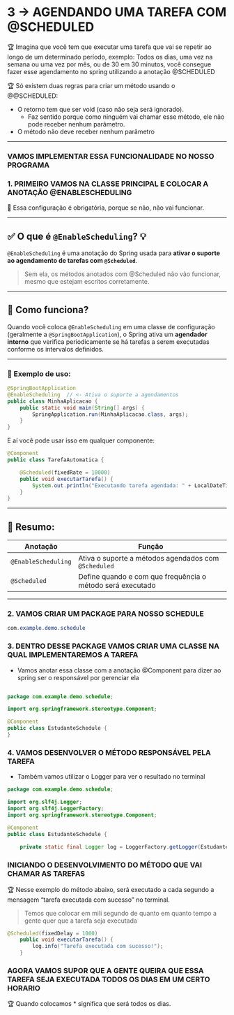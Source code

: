 # 3 → AGENDANDO UMA TAREFA COM @SCHEDULED

🏆 Imagina que você tem que executar uma tarefa que vai se repetir ao longo de um determinado período, exemplo: Todos os dias, uma vez na semana ou uma vez por mês, ou de 30 em 30 minutos, você consegue fazer esse agendamento no spring utilizando a anotação @SCHEDULED


🏆 Só existem duas regras para criar um método usando o @@SCHEDULED: 

- O retorno tem que ser void (caso não seja será ignorado).
    - Faz sentido porque como ninguém vai chamar esse método, ele não pode receber nenhum parâmetro.
- O método não deve receber nenhum parâmetro

---

### VAMOS IMPLEMENTAR ESSA FUNCIONALIDADE NO NOSSO PROGRAMA

### 1. PRIMEIRO VAMOS NA CLASSE PRINCIPAL E COLOCAR A ANOTAÇÃO @ENABLESCHEDULING

🚨 Essa configuração é obrigatória, porque se não, não vai funcionar.


---

## ✅ O que é `@EnableScheduling`? 💡

`@EnableScheduling` é uma anotação do Spring usada para **ativar o suporte ao agendamento de tarefas com `@Scheduled`**.

> Sem ela, os métodos anotados com @Scheduled não vão funcionar, mesmo que estejam escritos corretamente.
> 

---

## 🧩 Como funciona?

Quando você coloca `@EnableScheduling` em uma classe de configuração (geralmente a `@SpringBootApplication`), o Spring ativa um **agendador interno** que verifica periodicamente se há tarefas a serem executadas conforme os intervalos definidos.

---

### 📘 Exemplo de uso:

```java
@SpringBootApplication
@EnableScheduling  // <- Ativa o suporte a agendamentos
public class MinhaAplicacao {
    public static void main(String[] args) {
        SpringApplication.run(MinhaAplicacao.class, args);
    }
}

```

E aí você pode usar isso em qualquer componente:

```java
@Component
public class TarefaAutomatica {

    @Scheduled(fixedRate = 10000)
    public void executarTarefa() {
        System.out.println("Executando tarefa agendada: " + LocalDateTime.now());
    }
}

```

---

## 🧠 Resumo:

| Anotação | Função |
| --- | --- |
| `@EnableScheduling` | Ativa o suporte a métodos agendados com `@Scheduled` |
| `@Scheduled` | Define quando e com que frequência o método será executado |

---


### 2. VAMOS CRIAR UM PACKAGE PARA NOSSO SCHEDULE

```java
com.example.demo.schedule
```

### 3. DENTRO DESSE PACKAGE VAMOS CRIAR UMA CLASSE NA QUAL IMPLEMENTAREMOS A TAREFA

- Vamos anotar essa classe com a anotação @Component para dizer ao spring ser o responsável por gerenciar ela

```java

package com.example.demo.schedule;

import org.springframework.stereotype.Component;

@Component
public class EstudanteSchedule {
}
```

### 4. VAMOS DESENVOLVER O MÉTODO RESPONSÁVEL PELA TAREFA

- Também vamos utilizar o Logger para ver o resultado no terminal

```java
package com.example.demo.schedule;

import org.slf4j.Logger;
import org.slf4j.LoggerFactory;
import org.springframework.stereotype.Component;

@Component
public class EstudanteSchedule {
	
	private static final Logger log = LoggerFactory.getLogger(EstudanteSchedule.class);
```

### INICIANDO O DESENVOLVIMENTO DO MÉTODO QUE VAI CHAMAR AS TAREFAS

🏆 Nesse exemplo do método abaixo, será executado a cada segundo a mensagem “tarefa executada com sucesso” no terminal.

> Temos que colocar em mili segundo de quanto em quanto tempo a gente quer que a tarefa seja executada
> 

```java
@Scheduled(fixedDelay = 1000)
	public void executarTarefa() {
		log.info("Tarefa executada com sucesso!");
	}
```

### AGORA VAMOS SUPOR QUE A GENTE QUEIRA QUE ESSA TAREFA SEJA EXECUTADA TODOS OS DIAS EM UM CERTO HORARIO

🏆 Quando colocamos * significa que será todos os dias.


